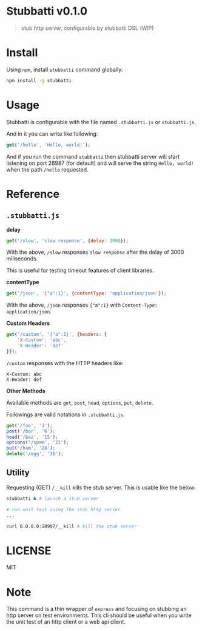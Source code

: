 # Stubbatti v0.1.0

> stub http server, configurable by stubbatti DSL (WIP)

# Install

Using `npm`, install `stubbatti` command globally:

```bash
npm install -g stubbatti
```

# Usage

Stubbatti is configurable with the file named `.stubbatti.js` or `stubbatti.js`.

And in it you can write like following:

```js
get('/hello', 'Hello, world!');
```

And if you run the command `stubbatti` then stubbatti server will start listening on port 28987 (for default) and will serve the string `Hello, world!` when the path `/hello` requested.

# Reference

## `.stubbatti.js`

**delay**

```js
get('/slow', 'slow response', {delay: 3000});
```

With the above, `/slow` responses `slow response` after the delay of 3000 miliseconds.

This is useful for testing timeout features of client libraries.

**contentType**

```js
get('/json', '{"a":1}', {contentType: 'application/json'});
```

With the above, `/json` responses `{"a":1}` with `Content-Type: application/json`.

**Custom Headers**

```js
get('/custom', '{"a":1}', {headers: {
    'X-Custom': 'abc',
    'X-Header': 'def'
}});
```

`/custom` responses with the HTTP headers like:

```
X-Custom: abc
X-Header: def
```

**Other Methods**

Available methods are `get`, `post`, `head`, `options`, `put`, `delete`.

Followings are valid notations in `.stubbatti.js`.

```js
get('/foo', '3');
post('/bar', '6');
head('/baz', '15');
options('/spam', '21');
put('/ham', '28');
delete('/egg', '36');
```


## Utility

Requesting (GET) `/__kill` kills the stub server. This is usable like the below:

```bash
stubbatti & # launch a stub server

# run unit test using the stub http server
...

curl 0.0.0.0:28987/__kill # kill the stub server
```


# LICENSE

MIT

# Note

This command is a thin wrapper of `express` and focusing on stubbing an http server on test environments. This cli should be useful when you write the unit test of an http client or a web api client.
